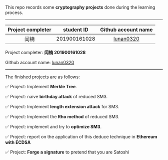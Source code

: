 This repo records some **cryptography projects** done during the learning process.



------

| Project completer |  student ID  |            Github account name            |
| :---------------: | :----------: | :---------------------------------------: |
|       闫楠        | 201900161028 | [lunan0320](https://github.com/lunan0320) |

Project completer: **闫楠 201900161028**

Github account name: [lunan0320](https://github.com/lunan0320)



------

The finished projects are as follows:

✅ Project: Implement **Merkle Tree**.

✅ Project: naive **birthday attack** of reduced SM3.

✅ Project: Implement **length extension attack**  for SM3.

✅ Project: Implement the **Rho method** of reduced SM3.

✅ Project:  implement and try to **optimize SM3**.

✅ Project:  report on the application of this deduce technique in **Ethereum with ECDSA**

✅ Project:  **Forge a signature** to pretend that you are Satoshi
